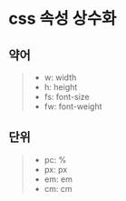 # css 속성 상수화
## 약어
> - w: width
> - h: height
> - fs: font-size
> - fw: font-weight

## 단위
> - pc: %
> - px: px
> - em: em
> - cm: cm